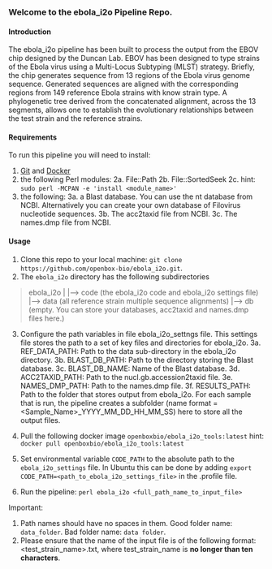 ### Welcome to the ebola_i2o Pipeline Repo.

#### Introduction
The ebola_i2o pipeline has been built to process the output from the EBOV chip designed by the Duncan Lab.
EBOV has been designed to type strains of the Ebola virus using a Multi-Locus Subtyping (MLST) strategy.
Briefly, the chip generates sequence from 13 regions of the Ebola virus genome sequence. Generated sequences are aligned with the corresponding regions from 149 reference Ebola strains with know strain type. A phylogenetic tree derived from the concatenated alignment, across the 13 segments, allows one to establish the evolutionary relationships between the test strain and the reference strains.

#### Requirements
To run this pipeline you will need to install:
1. [Git](https://github.com/git-guides/install-git) and [Docker](https://docs.docker.com/get-docker/)
2. the following Perl modules:
    2a. File::Path
    2b. File::SortedSeek
    2c. hint: `sudo perl -MCPAN -e 'install <module_name>'`
3. the following:
   3a. a Blast database. You can use the nt database from NCBI. Alternatively you can create your own database of Filovirus nucleotide sequences.
   3b. The acc2taxid file from NCBI.
   3c. The names.dmp file from NCBI.

#### Usage
1. Clone this repo to your local machine: `git clone https://github.com/openbox-bio/ebola_i2o.git`.
2. The `ebola_i2o` directory has the following subdirectories
>ebola_i2o
>|
>|--> code (the ebola_i2o code and ebola_i2o settings file)
>|--> data (all reference strain multiple sequence alignments)
>|--> db (empty. You can store your databases, acc2taxid and names.dmp files here.)

3. Configure the path variables in file ebola_i2o_settngs file. This settings file stores the path to a set of key files and directories for ebola_i2o.
  3a. REF_DATA_PATH: Path to the data sub-directory in the ebola_i2o directory.
  3b. BLAST_DB_PATH: Path to the directory storing the Blast database.
  3c. BLAST_DB_NAME: Name of the Blast database.
  3d. ACC2TAXID_PATH: Path to the nucl.gb.accession2taxid file.
  3e. NAMES_DMP_PATH: Path to the names.dmp file.
  3f. RESULTS_PATH: Path to the folder that stores output from ebola_i2o. For each sample that is run, the pipeline creates a subfolder
      (name format = <Sample_Name>\_YYYY_MM_DD_HH_MM_SS) here to store all the output files.
4. Pull the following docker image `openboxbio/ebola_i2o_tools:latest`
    hint: `docker pull openboxbio/ebola_i2o_tools:latest`

5. Set environmental variable `CODE_PATH` to the absolute path to the `ebola_i2o_settings` file. In Ubuntu this can be done by adding `export CODE_PATH=<path_to_ebola_i2o_settings_file>` in the .profile file.

6. Run the pipeline: `perl ebola_i2o <full_path_name_to_input_file>`

Important:
1. Path names should have no spaces in them. Good folder name: `data_folder`. Bad folder name: `data folder`.
2. Please ensure that the name of the input file is of the following format: <test_strain_name>.txt, where test_strain_name is **no longer than ten characters**.
